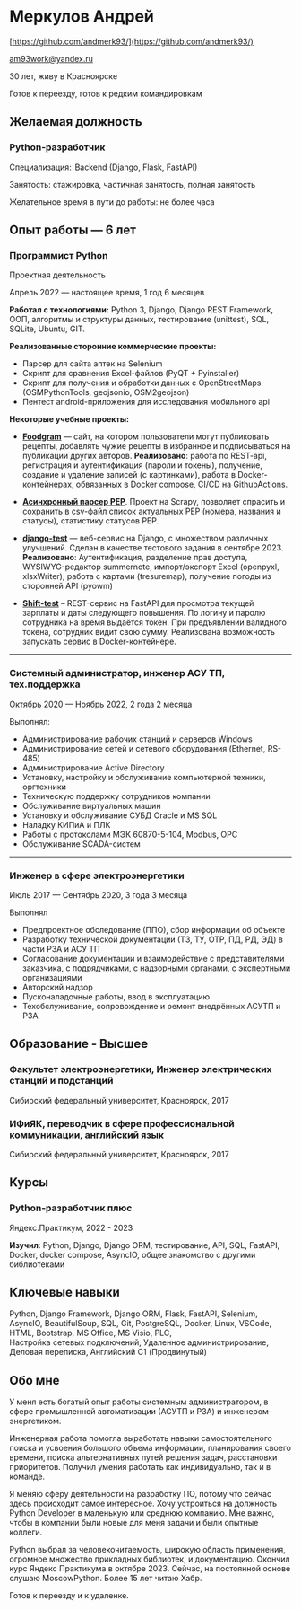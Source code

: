 Меркулов Андрей
=

[https://github.com/andmerk93/](https://github.com/andmerk93/)

am93work@yandex.ru

30 лет, живу в Красноярске

Готов к переезду, готов к редким командировкам

Желаемая должность
---

### Python-разработчик  

Специализация:  Backend (Django, Flask, FastAPI)

Занятость: стажировка, частичная занятость, полная занятость

Желательное время в пути до работы: не более часа

Опыт работы — 6 лет
---

### Программист Python
Проектная деятельность

Апрель 2022 — настоящее время, 1 год 6 месяцев

**Работал с технологиями:**
Python 3, Django, Django REST Framework, ООП, алгоритмы и структуры данных, тестирование (unittest), SQL, SQLite, Ubuntu, GIT. 


**Реализованные сторонние коммерческие проекты:**
- Парсер для сайта аптек на Selenium
- Скрипт для сравнения Excel-файлов (PyQT + Pyinstaller)
- Скрипт для получения и обработки данных с OpenStreetMaps (OSMPythonTools, geojsonio, OSM2geojson)
- Пентест android-приложения для исследования мобильного api


**Некоторые учебные проекты:**
- [**Foodgram**](https://github.com/andmerk93/foodgram-project-react) — сайт, на котором пользователи могут публиковать рецепты, добавлять чужие рецепты в избранное и подписываться на публикации других авторов. 
**Реализовано**: работа по REST-api, регистрация и аутентификация (пароли и токены), получение, создание и удаление записей (с картинками), работа в Docker-контейнерах, обвязанных в Docker compose, CI/CD на GithubActions.


- [**Асинхронный парсер PEP**](https://github.com/andmerk93/scrapy_parser_pep). Проект на Scrapy, позволяет спрасить и сохранить в csv-файл список актуальных PEP (номера, названия и статусы), статистику статусов PEP.


- [**django-test**](https://github.com/andmerk93/django-test) — веб-сервис на Django, с множеством различных улучшений. Сделан в качестве тестового задания в сентябре 2023.
**Реализовано**:  Аутентификация, разделение прав доступа, WYSIWYG-редактор summernote, импорт/экспорт Excel (openpyxl, xlsxWriter), работа с картами (tresuremap), получение погоды из сторонней API (pyowm)


- [**Shift-test**](https://github.com/andmerk93/shift-test) – REST-сервис на FastAPI для просмотра текущей зарплаты и даты следующего повышения. По логину и паролю сотрудника на время выдаётся токен. При предъявлении валидного токена, сотрудник видит свою сумму. Реализована возможность запускать сервис в Docker-контейнере.

---
### Системный администратор, инженер АСУ ТП, тех.поддержка

Октябрь 2020 — Ноябрь 2022, 2 года 2 месяца

Выполнял:
- Администрирование рабочих станций и серверов Windows
- Администрирование сетей и сетевого оборудования (Ethernet, RS-485)
- Администрирование Active Directory
- Установку, настройку и обслуживание компьютерной техники, оргтехники
- Техническую поддержку сотрудников компании
- Обслуживание виртуальных машин
- Установку и обслуживание СУБД Oracle и MS SQL
- Наладку КИПиА и ПЛК
- Работы с протоколами МЭК 60870-5-104, Modbus, OPC
- Обслуживание SCADA-систем

---

### Инженер в сфере электроэнергетики

Июль 2017 — Сентябрь 2020, 3 года 3 месяца

Выполнял
- Предпроектное обследование (ППО), сбор информации об объекте
- Разработку технической документации (ТЗ, ТУ, ОТР, ПД, РД, ЭД) в части РЗА и АСУ ТП
- Согласование документации и взаимодействие с представителями заказчика, с подрядчиками, с надзорными органами, с экспертными организациями 
- Авторский надзор
- Пусконаладочные работы, ввод в эксплуатацию
- Техобслуживание, сопровождение и ремонт внедрённых АСУТП и РЗА

Образование - Высшее
---

### Факультет электроэнергетики, Инженер электрических станций и подстанций
Сибирский федеральный университет, Красноярск, 2017

### ИФиЯК, переводчик в сфере профессиональной коммуникации, английский язык
Сибирский федеральный университет, Красноярск, 2017

Курсы
---

### Python-разработчик плюс 
Яндекс.Практикум, 2022 - 2023

**Изучил**: Python, Django, Django ORM, тестирование, API, SQL, FastAPI, Docker, docker compose, AsyncIO, общее знакомство с другими библиотеками

Ключевые навыки
---

Python, Django Framework, Django ORM, Flask, FastAPI, Selenium, AsyncIO, BeautifulSoup, SQL, Git, PostgreSQL, Docker, Linux,  VSCode, HTML, Bootstrap, MS Office, MS Visio, PLC, Настройка сетевых подключений, Удаленное администрирование, Деловая переписка, Английский C1 (Продвинутый)


Обо мне
---

У меня есть богатый опыт работы системным администратором, в сфере промышленной автоматизации (АСУТП и РЗА) и инженером-энергетиком. 

Инженерная работа помогла выработать навыки самостоятельного поиска и усвоения большого объема информации, планирования своего времени, поиска альтернативных путей решения задач, расстановки приоритетов. Получил умения работать как индивидуально, так и в команде.

Я меняю сферу деятельности на разработку ПО, потому что сейчас здесь происходит самое интересное. Хочу устроиться на должность Python Developer в маленькую или среднюю компанию. Мне важно, чтобы в компании были новые для меня задачи и были опытные коллеги. 
 
Python выбрал за человекочитаемость, широкую область применения, огромное множество прикладных библиотек, и документацию. Окончил курс Яндекс Практикума в октябре 2023.
Сейчас, на постоянной основе слушаю MoscowPython. Более 15 лет читаю Хабр. 
 
Готов к переезду и к удаленке.
